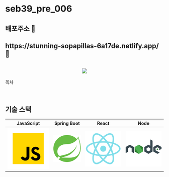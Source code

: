# seb39_pre_006

## 배포주소 💎

<p align="justify">

</p>
 <h2>https://stunning-sopapillas-6a17de.netlify.app/ 💎</h2>

<p align="center">


<p align="center">
  <br>
  <img src="https://img1.daumcdn.net/thumb/R1280x0/?scode=mtistory2&fname=https%3A%2F%2Fblog.kakaocdn.net%2Fdn%2FbxG1zN%2FbtrLzRjAKiX%2FWeKpM4vsSHir4RUWEG6HzK%2Fimg.png">
  <br>
</p>

목차


</p>

<br>

## 기술 스택

| JavaScript | Spring Boot |  React   |  Node   |
| :--------: | :---------: | :------: | :-----: |
|   ![js]    |    ![sb]    | ![react] | ![node] |

<br>

<!-- ## 구현 기능

### 기능 1

### 기능 2

### 기능 3

### 기능 4

<br>

## 배운 점 & 아쉬운 점

<p align="justify">

</p>

<br>

## 라이센스 -->

<!-- Stack Icon Refernces -->

[js]: /svg/js.svg
[sb]: /svg/sb.svg
[react]: /svg/react.svg
[node]: /svg/node.svg
